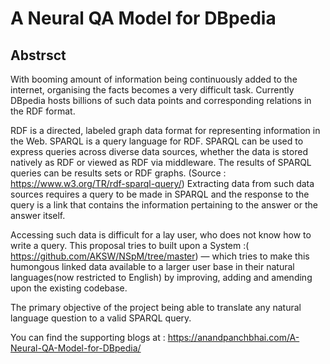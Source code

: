 # A Neural QA Model for DBpedia
## Abstrsct
With booming amount of information being continuously added to the internet, organising the facts becomes a very difficult task. Currently DBpedia hosts billions of such data points and corresponding relations in the RDF format.

RDF is a directed, labeled graph data format for representing information in the Web. SPARQL is a query language for RDF. SPARQL can be used to express queries across diverse data sources, whether the data is stored natively as RDF or viewed as RDF via middleware. The results of SPARQL queries can be results sets or RDF graphs. (Source : https://www.w3.org/TR/rdf-sparql-query/​) Extracting data from such data sources requires a query to be made in SPARQL and the response to the query is a link that contains the information pertaining to the answer or the answer itself.

Accessing such data is difficult for a lay user, who does not know how to write a query. This proposal tries to built upon a System :(​ https://github.com/AKSW/NSpM/tree/master ​) — which tries to make this humongous linked data available to a larger user base in their natural languages(now restricted to English) by improving, adding and amending upon the existing codebase.

The primary objective of the project being able to translate any natural language question to a valid SPARQL query.

You can find the supporting blogs at : https://anandpanchbhai.com/A-Neural-QA-Model-for-DBpedia/